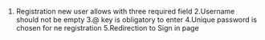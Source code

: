1. Registration new user allows with three required field 2.Username should not be empty 3.@ key is obligatory to enter 4.Unique password is chosen for ne registration 5.Redirection to Sign in page
